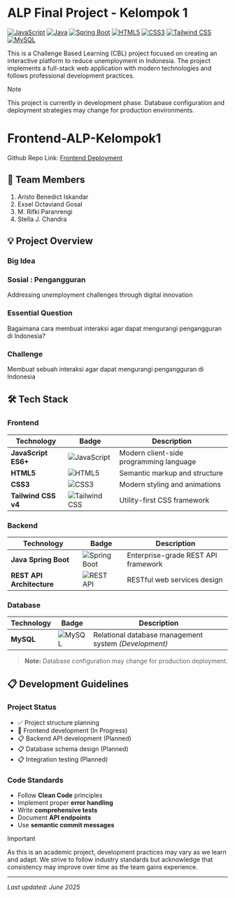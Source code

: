 # ALP Final Project - Kelompok 1

[![JavaScript](https://img.shields.io/badge/JavaScript-ES6+-F7DF1E?style=flat&logo=javascript&logoColor=black)](https://developer.mozilla.org/en-US/docs/Web/JavaScript)
[![Java](https://img.shields.io/badge/Java-17+-orange?style=flat&logo=openjdk)](https://openjdk.org/)
[![Spring Boot](https://img.shields.io/badge/Spring%20Boot-3.0+-green?style=flat&logo=springboot)](https://spring.io/projects/spring-boot)
[![HTML5](https://img.shields.io/badge/HTML5-gray?style=flat&logo=html5)](https://developer.mozilla.org/en-US/docs/Web/HTML)
[![CSS3](https://img.shields.io/badge/CSS3-blue?style=flat&logo=css3)](https://developer.mozilla.org/en-US/docs/Web/CSS)
[![Tailwind CSS](https://img.shields.io/badge/Tailwind%20CSS-v4-38B2AC?style=flat&logo=tailwindcss)](https://tailwindcss.com/)
[![MySQL](https://img.shields.io/badge/MySQL-8.0+-4479A1?style=flat&logo=mysql&logoColor=white)](https://www.mysql.com/)

This is a Challenge Based Learning (CBL) project focused on creating an interactive platform to reduce unemployment in Indonesia. The project implements a full-stack web application with modern technologies and follows professional development practices.

> [!NOTE]
> This project is currently in development phase. Database configuration and deployment strategies may change for production environments.

# Frontend-ALP-Kelompok1

Github Repo Link: [Frontend Deployment](https://idkwhat77.github.io/Frontend-ALP-Kelompok1/)

## 👥 Team Members
1. Aristo Benedict Iskandar
2. Exsel Octaviand Gosal
3. M. Rifki Paranrengi
4. Stella J. Chandra

## 💡 Project Overview

### Big Idea
### Sosial : Pengangguran 
Addressing unemployment challenges through digital innovation

### Essential Question
Bagaimana cara membuat interaksi agar dapat mengurangi pengangguran di Indonesia?

### Challenge
Membuat sebuah interaksi agar dapat mengurangi pengangguran di Indonesia

## 🛠️ Tech Stack

### Frontend
| Technology | Badge | Description |
|------------|-------|-------------|
| **JavaScript ES6+** | ![JavaScript](https://img.shields.io/badge/JavaScript-F7DF1E?style=flat&logo=javascript&logoColor=black) | Modern client-side programming language |
| **HTML5** | ![HTML5](https://img.shields.io/badge/HTML5-E34F26?style=flat&logo=html5&logoColor=white) | Semantic markup and structure |
| **CSS3** | ![CSS3](https://img.shields.io/badge/CSS3-1572B6?style=flat&logo=css3&logoColor=white) | Modern styling and animations |
| **Tailwind CSS v4** | ![Tailwind CSS](https://img.shields.io/badge/Tailwind_CSS-38B2AC?style=flat&logo=tailwind-css&logoColor=white) | Utility-first CSS framework |

### Backend
| Technology | Badge | Description |
|------------|-------|-------------|
| **Java Spring Boot** | ![Spring Boot](https://img.shields.io/badge/Spring_Boot-6DB33F?style=flat&logo=spring-boot&logoColor=white) | Enterprise-grade REST API framework |
| **REST API Architecture** | ![REST API](https://img.shields.io/badge/REST-API-02569B?style=flat&logo=fastapi&logoColor=white) | RESTful web services design |

### Database
| Technology | Badge | Description |
|------------|-------|-------------|
| **MySQL** | ![MySQL](https://img.shields.io/badge/MySQL-00000F?style=flat&logo=mysql&logoColor=white) | Relational database management system *(Development)* |

> **Note:** Database configuration may change for production deployment.

## 📋 Development Guidelines

### Project Status
- ✅ Project structure planning
- 🚧 Frontend development (In Progress)
- 📋 Backend API development (Planned)
- 📋 Database schema design (Planned)
- 📋 Integration testing (Planned)

### Code Standards
- Follow **Clean Code** principles
- Implement proper **error handling**
- Write **comprehensive tests**
- Document **API endpoints**
- Use **semantic commit messages**

> [!IMPORTANT]
> As this is an academic project, development practices may vary as we learn and adapt. We strive to follow industry standards but acknowledge that consistency may improve over time as the team gains experience.

---
*Last updated: June 2025*
